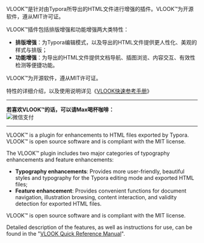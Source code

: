 VLOOK™是针对由Typora所导出的HTML文件进行增强的插件。VLOOK™为开源软件，遵从MIT许可证。

VLOOK™插件包括排版增强和功能增强两大类特性：

- **排版增强**：为Typora编辑模式，以及导出的HTML文件提供更人性化、美观的样式与排版；
- **功能增强**：为导出的HTML文件提供文档导航、插图浏览、内容交互、有效性检测等便捷功能。

VLOOK™为开源软件，遵从MIT许可证。

特性的详细介绍，以及使用说明详见《[VLOOK快速参考手册](https://madmaxchow.github.io/VLOOK/index.html)》

---

**若喜欢VLOOK™的话，可以请Max喝杯咖啡：**<br>
![微信支付](https://ws1.sinaimg.cn/large/006tKfTcgy1fsmnridvyxj303y04mt94.jpg)

---

VLOOK™ is a plugin for enhancements to HTML files exported by Typora. VLOOK™ is open source software and is compliant with the MIT license.

The VLOOK™ plugin includes two major categories of typography enhancements and feature enhancements:

- **Typography enhancements**: Provides more user-friendly, beautiful styles and typography for the Typora editing mode and exported HTML files;
- **Feature enhancement**: Provides convenient functions for document navigation, illustration browsing, content interaction, and validity detection for exported HTML files.

VLOOK™ is open source software and is compliant with the MIT license.

Detailed description of the features, as well as instructions for use, can be found in the "[VLOOK Quick Reference Manual](https://madmaxchow.github.io/VLOOK/index.html)".